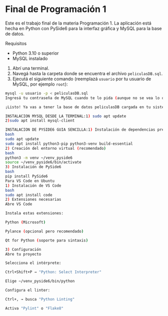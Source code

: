 # Final de Programación 1

Este es el trabajo final de la materia Programación 1. 
La aplicación está hecha en Python con PySide6 para la interfaz gráfica y MySQL para la base de datos.


Requisitos

- Python 3.10 o superior
- MySQL instalado

1. Abrí una terminal.
2. Navegá hasta la carpeta donde se encuentra el archivo `peliculasDB.sql`.
3. Ejecutá el siguiente comando (reemplazá `usuario` por tu usuario de MySQL, por ejemplo `root`):

```bash
mysql -u usuario -p < peliculasDB.sql
Ingresá tu contraseña de MySQL cuando te lo pida (aunque no se vea lo que escribís, es normal).

¡Listo! Ya vas a tener la base de datos peliculasDB cargada en tu sistema.

INSTALACION MYSQL DESDE LA TERMINAL:1) sudo apt update
2)sudo apt install mysql-client

INSTALACION DE PYSIDE6 GUIA SENCILLA:1) Instalación de dependencias previas
bash
sudo apt update
sudo apt install python3-pip python3-venv build-essential
2) Creación del entorno virtual (recomendado)
bash
python3 -m venv ~/venv_pyside6
source ~/venv_pyside6/bin/activate
3) Instalación de PySide6
bash
pip install PySide6
Para VS Code en Ubuntu
1) Instalación de VS Code
bash
sudo apt install code
2) Extensiones necesarias
Abre VS Code

Instala estas extensiones:

Python (Microsoft)

Pylance (opcional pero recomendado)

Qt for Python (soporte para sintaxis)

3) Configuración
Abre tu proyecto

Selecciona el intérprete:

Ctrl+Shift+P → "Python: Select Interpreter"

Elige ~/venv_pyside6/bin/python

Configura el linter:

Ctrl+, → busca "Python Linting"

Activa "Pylint" o "Flake8"








